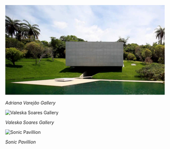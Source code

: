 ![Adriana Varejão Gallery](../images/varejao.jpeg)

_Adriana Varejão Gallery_

![Valeska Soares Gallery](http://valeskasoares.net/wp-content/uploads/2009/10/DSC8218.jpg)

_Valeska Soares Gallery_

![Sonic Pavillion](https://www.inhotim.org.br/wp-content/webp-express/webp-images/uploads/2021/02/CAPA_02042021DSC07311Joao_Kehl_.jpg.webp)

_Sonic Pavillion_
